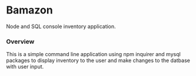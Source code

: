 # Bamazon
Node and SQL console inventory application.


### Overview

This is a simple command line application using npm inquirer and mysql packages to display inventory to the user and make changes to the datbase with user input. 
